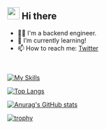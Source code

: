 <!--
**takuyakawata/takuyakawata** is a ✨ _special_ ✨ repository because its `README.md` (this file) appears on your GitHub profile.

Here are some ideas to get you started:

- 🔭 I’m currently working on ...
- 🌱 I’m currently learning ...
- 👯 I’m looking to collaborate on ...
- 🤔 I’m looking for help with ...
- 💬 Ask me about ...
- 📫 How to reach me: ...
- 😄 Pronouns: ...
- ⚡ Fun fact: ...
-->
<!-- 2. プロフィールや連絡先を変更 -->
## <img src="https://media.giphy.com/media/hvRJCLFzcasrR4ia7z/giphy.gif" width="28"> Hi there

- 🧑‍💻 I'm a backend engineer.
- 🌱 I’m currently learning!
- 📫 How to reach me: [Twitter](https://x.com/ta_bon22)
<br>
<!-- skill -->

[![My Skills](https://skillicons.dev/icons?i=kotlin,spring,php,laravel,nodejs,ts,graphql,docker&theme=light)](https://skillicons.dev)
<br>

[![Top Langs](https://github-readme-stats.vercel.app/api/top-langs/?username=takuyakawata&layout=compact&theme=onedark)](https://github.com/anuraghazra/github-readme-stats)

[![Anurag's GitHub stats](https://github-readme-stats.vercel.app/api?username=takuyakawata&theme=onedark)](https://github.com/anuraghazra/github-readme-stats)

[![trophy](https://github-profile-trophy.vercel.app/?username=takuyakawata&theme=onedark)](https://github.com/ryo-ma/github-profile-trophy)
